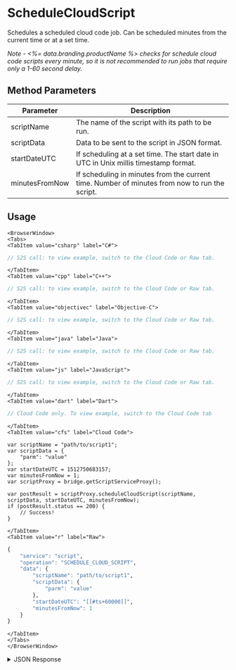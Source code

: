 # ScheduleCloudScript

Schedules a scheduled cloud code job.  Can be scheduled minutes from the current time or at a set time.

*Note - <%= data.branding.productName %> checks for schedule cloud code scripts every minute, so it is not recommended to run jobs that require only a 1-60 second delay.*

<PartialServop service_name="script" operation_name="SCHEDULE_CLOUD_SCRIPT" />

## Method Parameters
Parameter | Description
--------- | -----------
scriptName | The name of the script with its path to be run. 
scriptData | Data to be sent to the script in JSON format. 
startDateUTC | If scheduling at a set time. The start date in UTC in Unix millis timestamp format. 
minutesFromNow | If scheduling in minutes from the current time.  Number of minutes from now to run the script. 

## Usage

```mdx-code-block
<BrowserWindow>
<Tabs>
<TabItem value="csharp" label="C#">
```

```csharp
// S2S call: to view example, switch to the Cloud Code or Raw tab.
```

```mdx-code-block
</TabItem>
<TabItem value="cpp" label="C++">
```

```cpp
// S2S call: to view example, switch to the Cloud Code or Raw tab.
```

```mdx-code-block
</TabItem>
<TabItem value="objectivec" label="Objective-C">
```

```objectivec
// S2S call: to view example, switch to the Cloud Code or Raw tab.
```

```mdx-code-block
</TabItem>
<TabItem value="java" label="Java">
```

```java
// S2S call: to view example, switch to the Cloud Code or Raw tab.
```

```mdx-code-block
</TabItem>
<TabItem value="js" label="JavaScript">
```

```javascript
// S2S call: to view example, switch to the Cloud Code or Raw tab.
```

```mdx-code-block
</TabItem>
<TabItem value="dart" label="Dart">
```

```dart
// Cloud Code only. To view example, switch to the Cloud Code tab
```

```mdx-code-block
</TabItem>
<TabItem value="cfs" label="Cloud Code">
```

```cfscript
var scriptName = "path/to/script1";
var scriptData = {
	"parm": "value"
};
var startDateUTC = 1512750683157;
var minutesFromNow = 1;
var scriptProxy = bridge.getScriptServiceProxy();

var postResult = scriptProxy.scheduleCloudScript(scriptName, scriptData, startDateUTC, minutesFromNow);
if (postResult.status == 200) {
    // Success!
}
```

```mdx-code-block
</TabItem>
<TabItem value="r" label="Raw">
```

```r
{
	"service": "script",
	"operation": "SCHEDULE_CLOUD_SCRIPT",
	"data": {
		"scriptName": "path/to/script1",
		"scriptData": {
			"parm": "value"
		},
		"startDateUTC": "[[#ts+60000]]",
		"minutesFromNow": 1
	}
}
```

```mdx-code-block
</TabItem>
</Tabs>
</BrowserWindow>
```

<details>
<summary>JSON Response</summary>

```json
{
	"packetId": 1,
	"messageResponses": [{
		"status": 200,
		"data": {
			"result": {},
			"scriptName": "testScript",
			"jobId": "48266b95-d197-464d-bb6b-da70aa1e22a9",
			"runState": "Scheduled",
			"description": null,
			"gameId": "10170",
			"runEndTime": 0,
			"parameters": {
				"testParm1": 1
			},
			"runStartTime": 0,
			"scheduledStartTime": 1437576422378
		}
	}]
}
```
</details>


